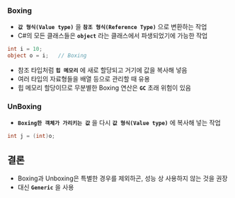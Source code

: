 ### Boxing

- **`값 형식(Value type)`** 을 **`참조 형식(Reference Type)`** 으로 변환하는 작업
- C#의 모든 클래스들은 **`object`** 라는 클래스에서 파생되었기에 가능한 작업

```csharp
int i = 10;
object o = i;   // Boxing
```  

- 참조 타입처럼 **`힙 메모리`** 에 새로 할당되고 거기에 값을 복사해 넣음
- 여러 타입의 자료형들을 배열 등으로 관리할 때 유용
- 힙 메모리 할당이므로 무분별한 Boxing 연산은 **`GC`** 초래 위험이 있음  

### UnBoxing

- **`Boxing한 객체가 가리키는 값`** 을 다시 **`값 형식(Value type)`** 에 복사해 넣는 작업  

```csharp
int j = (int)o;
```


## 결론

- Boxing과 Unboxing은 특별한 경우를 제외하곤, 성능 상 사용하지 않는 것을 권장
- 대신 **`Generic`** 을 사용